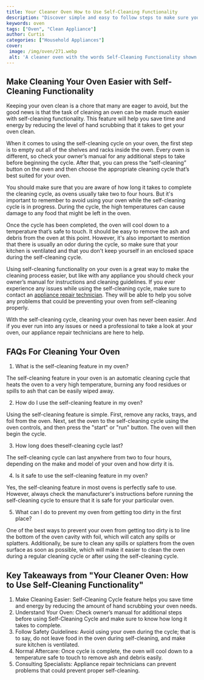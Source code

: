 ```yaml
---
title: Your Cleaner Oven How to Use Self-Cleaning Functionality
description: "Discover simple and easy to follow steps to make sure your oven is clean and working correctly with the help of self-cleaning functionality Get tips for cleaning your oven quickly and effectively"
keywords: oven
tags: ["Oven", "Clean Appliance"]
author: Curtis
categories: ["Household Appliances"]
cover: 
 image: /img/oven/271.webp
 alt: 'A cleaner oven with the words Self-Cleaning Functionality shown on the display'
---
```

## Make Cleaning Your Oven Easier with Self-Cleaning Functionality
Keeping your oven clean is a chore that many are eager to avoid, but the good news is that the task of cleaning an oven can be made much easier with self-cleaning functionality. This feature will help you save time and energy by reducing the level of hand scrubbing that it takes to get your oven clean.

When it comes to using the self-cleaning cycle on your oven, the first step is to empty out all of the shelves and racks inside the oven. Every oven is different, so check your owner’s manual for any additional steps to take before beginning the cycle. After that, you can press the “self-cleaning” button on the oven and then choose the appropriate cleaning cycle that’s best suited for your oven.

You should make sure that you are aware of how long it takes to complete the cleaning cycle, as ovens usually take two to four hours. But it's important to remember to avoid using your oven while the self-cleaning cycle is in progress. During the cycle, the high temperatures can cause damage to any food that might be left in the oven.

Once the cycle has been completed, the oven will cool down to a temperature that’s safe to touch. It should be easy to remove the ash and debris from the oven at this point. However, it's also important to mention that there is usually an odor during the cycle, so make sure that your kitchen is ventilated and that you don't keep yourself in an enclosed space during the self-cleaning cycle.

Using self-cleaning functionality on your oven is a great way to make the cleaning process easier, but like with any appliance you should check your owner’s manual for instructions and cleaning guidelines. If you ever experience any issues while using the self-cleaning cycle, make sure to contact an [appliance repair technician](./pages/appliance-repair-technicians). They will be able to help you solve any problems that could be preventing your oven from self-cleaning properly. 

With the self-cleaning cycle, cleaning your oven has never been easier. And if you ever run into any issues or need a professional to take a look at your oven, our appliance repair technicians are here to help.

## FAQs For Cleaning Your Oven

1. What is the self-cleaning feature in my oven?

The self-cleaning feature in your oven is an automatic cleaning cycle that heats the oven to a very high temperature, burning any food residues or spills to ash that can be easily wiped away.

2. How do I use the self-cleaning feature in my oven? 

Using the self-cleaning feature is simple. First, remove any racks, trays, and foil from the oven. Next, set the oven to the self-cleaning cycle using the oven controls, and then press the "start" or "run" button. The oven will then begin the cycle.

3. How long does theself-cleaning cycle last? 

The self-cleaning cycle can last anywhere from two to four hours, depending on the make and model of your oven and how dirty it is. 

4. Is it safe to use the self-cleaning feature in my oven? 

Yes, the self-cleaning feature in most ovens is perfectly safe to use. However, always check the manufacturer's instructions before running the self-cleaning cycle to ensure that it is safe for your particular oven.

5. What can I do to prevent my oven from getting too dirty in the first place?

One of the best ways to prevent your oven from getting too dirty is to line the bottom of the oven cavity with foil, which will catch any spills or splatters. Additionally, be sure to clean any spills or splatters from the oven surface as soon as possible, which will make it easier to clean the oven during a regular cleaning cycle or after using the self-cleaning cycle.

## Key Takeaways from "Your Cleaner Oven: How to Use Self-Cleaning Functionality"
1. Make Cleaning Easier: Self-Cleaning Cycle feature helps you save time and energy by reducing the amount of hand scrubbing your oven needs.
2. Understand Your Oven: Check owner’s manual for additional steps before using Self-Cleaning Cycle and make sure to know how long it takes to complete.
3. Follow Safety Guidelines: Avoid using your oven during the cycle; that is to say, do not leave food in the oven during self-cleaning, and make sure kitchen is ventilated.
4. Normal Aftercare: Once cycle is complete, the oven will cool down to a temperature safe to touch to remove ash and debris easily.
5. Consulting Specialists: Appliance repair technicians can prevent problems that could prevent proper self-cleaning.
